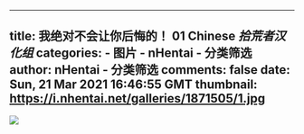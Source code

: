 
---
title: 我绝对不会让你后悔的！ 01 Chinese _拾荒者汉化组_
categories: 
    - 图片
    - nHentai - 分类筛选
author: nHentai - 分类筛选
comments: false
date: Sun, 21 Mar 2021 16:46:55 GMT
thumbnail: https://i.nhentai.net/galleries/1871505/1.jpg
---

<div>   
<img src="https://i.nhentai.net/galleries/1871505/1.jpg" referrerpolicy="no-referrer">  
</div>
            